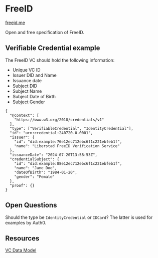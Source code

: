 # FreeID

[freeid.me](https://www.freeid.me/)

Open and free specification of FreeID.

## Verifiable Credential example

The FreeID VC should hold the following information:

- Unique VC ID
- Issuer DID and Name
- Issuance date
- Subject DID
- Subject Name
- Subject Date of Birth
- Subject Gender

```
{
  "@context": [
    "https://www.w3.org/2018/credentials/v1"
  ],
  "type": ["VerifiableCredential", "IdentityCredential"],
  "id": "urn:credential:240720-0-0001",
  "issuer": {
    "id": "did:example:76e12ec712ebc6f1c221ebfeb1f",
    "name": "Liberstad FreeID Verification Service"
  },
  "issuanceDate": "2024-07-20T13:58:53Z",
  "credentialSubject": {
    "id": "did:example:88e12ec712ebc6f1c221ebfeb1f",
    "name": "Jane Doe",
    "dateOfBirth": "1984-01-20",
    "gender": "Female"
  },
  "proof": {}
}
```

## Open Questions

Should the type be `IdentityCredential` or `IDCard`? The latter is used for examples by Auth0.

## Resources

[VC Data Model](https://www.w3.org/TR/vc-data-model/)